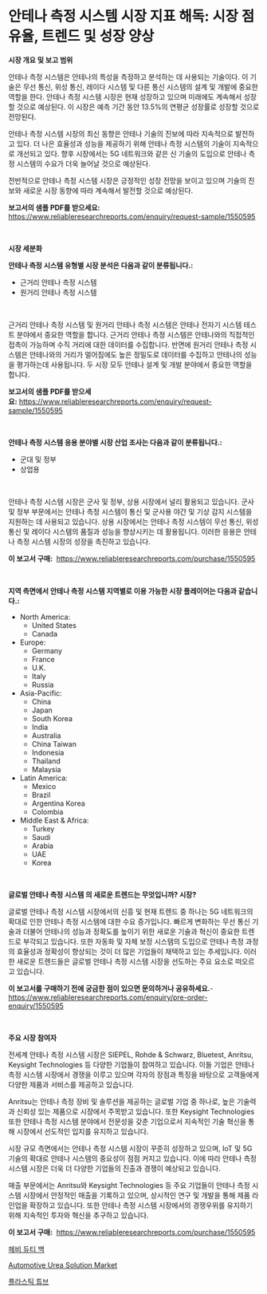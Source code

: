 <p><h1>안테나 측정 시스템 시장 지표 해독: 시장 점유율, 트렌드 및 성장 양상</h1></p><p><strong>시장 개요 및 보고 범위</strong></p>
<p><p>안테나 측정 시스템은 안테나의 특성을 측정하고 분석하는 데 사용되는 기술이다. 이 기술은 무선 통신, 위성 통신, 레이다 시스템 및 다른 통신 시스템의 설계 및 개발에 중요한 역할을 한다. 안테나 측정 시스템 시장은 현재 성장하고 있으며 미래에도 계속해서 성장할 것으로 예상된다. 이 시장은 예측 기간 동안 13.5%의 연평균 성장률로 성장할 것으로 전망된다.</p><p>안테나 측정 시스템 시장의 최신 동향은 안테나 기술의 진보에 따라 지속적으로 발전하고 있다. 더 나은 효율성과 성능을 제공하기 위해 안테나 측정 시스템의 기술이 지속적으로 개선되고 있다. 향후 시장에서는 5G 네트워크와 같은 신 기술의 도입으로 안테나 측정 시스템의 수요가 더욱 늘어날 것으로 예상된다.</p><p>전반적으로 안테나 측정 시스템 시장은 긍정적인 성장 전망을 보이고 있으며 기술의 진보와 새로운 시장 동향에 따라 계속해서 발전할 것으로 예상된다.</p></p>
<p><strong>보고서의 샘플 PDF를 받으세요:</strong> <a href="https://www.reliableresearchreports.com/enquiry/request-sample/1550595">https://www.reliableresearchreports.com/enquiry/request-sample/1550595</a></p>
<p>&nbsp;</p>
<p><strong>시장 세분화</strong></p>
<p><strong>안테나 측정 시스템 유형별 시장 분석은 다음과 같이 분류됩니다.:</strong></p>
<p><ul><li>근거리 안테나 측정 시스템</li><li>원거리 안테나 측정 시스템</li></ul></p>
<p>&nbsp;</p>
<p><p>근거리 안테나 측정 시스템 및 원거리 안테나 측정 시스템은 안테나 전자기 시스템 테스트 분야에서 중요한 역할을 합니다. 근거리 안테나 측정 시스템은 안테나와의 직접적인 접촉이 가능하며 수직 거리에 대한 데이터를 수집합니다. 반면에 원거리 안테나 측정 시스템은 안테나와의 거리가 멀어짐에도 높은 정밀도로 데이터를 수집하고 안테나의 성능을 평가하는데 사용됩니다. 두 시장 모두 안테나 설계 및 개발 분야에서 중요한 역할을 합니다.</p></p>
<p><strong>보고서의 샘플 PDF를 받으세요:</strong>&nbsp;<a href="https://www.reliableresearchreports.com/enquiry/request-sample/1550595">https://www.reliableresearchreports.com/enquiry/request-sample/1550595</a></p>
<p>&nbsp;</p>
<p><strong> 안테나 측정 시스템 응용 분야별 시장 산업 조사는 다음과 같이 분류됩니다.:</strong></p>
<p><ul><li>군대 및 정부</li><li>상업용</li></ul></p>
<p>&nbsp;</p>
<p><p>안테나 측정 시스템 시장은 군사 및 정부, 상용 시장에서 널리 활용되고 있습니다. 군사 및 정부 부문에서는 안테나 측정 시스템이 통신 및 군사용 야간 및 기상 감지 시스템을 지원하는 데 사용되고 있습니다. 상용 시장에서는 안테나 측정 시스템이 무선 통신, 위성 통신 및 레이다 시스템의 품질과 성능을 향상시키는 데 활용됩니다. 이러한 응용은 안테나 측정 시스템 시장의 성장을 촉진하고 있습니다.</p></p>
<p><strong>이 보고서 구매:</strong>&nbsp; <a href="https://www.reliableresearchreports.com/purchase/1550595">https://www.reliableresearchreports.com/purchase/1550595</a></p>
<p>&nbsp;</p>
<p><strong>지역 측면에서 안테나 측정 시스템 지역별로 이용 가능한 시장 플레이어는 다음과 같습니다.:</strong></p>
<p><ul>
    <li>
        North America:
        <ul>
            <li>United States</li>
            <li>Canada</li>
        </ul>
    </li>
    <li>
        Europe:
        <ul>
            <li>Germany</li>
            <li>France</li>
            <li>U.K.</li>
            <li>Italy</li>
            <li>Russia</li>
        </ul>
    </li>
    <li>
        Asia-Pacific:
        <ul>
            <li>China</li>
            <li>Japan</li>
            <li>South Korea</li>
            <li>India</li>
            <li>Australia</li>
            <li>China Taiwan</li>
            <li>Indonesia</li>
            <li>Thailand</li>
            <li>Malaysia</li>
        </ul>
    </li>
    <li>
        Latin America:
        <ul>
            <li>Mexico</li>
            <li>Brazil</li>
            <li>Argentina Korea</li>
            <li>Colombia</li>
        </ul>
    </li>
    <li>
        Middle East & Africa:
        <ul>
            <li>Turkey</li>
            <li>Saudi</li>
            <li>Arabia</li>
            <li>UAE</li>
            <li>Korea</li>
        </ul>
    </li>
    </ul></p>
<p>&nbsp;</p>
<p><strong>글로벌 안테나 측정 시스템 의 새로운 트렌드는 무엇입니까? 시장?</strong></p>
<p><p>글로벌 안테나 측정 시스템 시장에서의 신흥 및 현재 트렌드 중 하나는 5G 네트워크의 확대로 인한 안테나 측정 시스템에 대한 수요 증가입니다. 빠르게 변화하는 무선 통신 기술과 더불어 안테나의 성능과 정확도를 높이기 위한 새로운 기술과 혁신이 중요한 트렌드로 부각되고 있습니다. 또한 자동화 및 자체 보정 시스템의 도입으로 안테나 측정 과정의 효율성과 정확성이 향상되는 것이 더 많은 기업들이 채택하고 있는 추세입니다. 이러한 새로운 트렌드들은 글로벌 안테나 측정 시스템 시장을 선도하는 주요 요소로 떠오르고 있습니다.</p></p>
<p><strong>이 보고서를 구매하기 전에 궁금한 점이 있으면 문의하거나 공유하세요.</strong>- <a href="https://www.reliableresearchreports.com/enquiry/pre-order-enquiry/1550595">https://www.reliableresearchreports.com/enquiry/pre-order-enquiry/1550595</a></p>
<p>&nbsp;</p>
<p><strong>주요 시장 참여자</strong></p>
<p><p>전세계 안테나 측정 시스템 시장은 SIEPEL, Rohde & Schwarz, Bluetest, Anritsu, Keysight Technologies 등 다양한 기업들이 참여하고 있습니다. 이들 기업은 안테나 측정 시스템 시장에서 경쟁을 이루고 있으며 각자의 장점과 특징을 바탕으로 고객들에게 다양한 제품과 서비스를 제공하고 있습니다.</p><p>Anritsu는 안테나 측정 장비 및 솔루션을 제공하는 글로벌 기업 중 하나로, 높은 기술력과 신뢰성 있는 제품으로 시장에서 주목받고 있습니다. 또한 Keysight Technologies 또한 안테나 측정 시스템 분야에서 전문성을 갖춘 기업으로서 지속적인 기술 혁신을 통해 시장에서 선도적인 입지를 유지하고 있습니다.</p><p>시장 규모 측면에서는 안테나 측정 시스템 시장이 꾸준히 성장하고 있으며, IoT 및 5G 기술의 확대로 안테나 시스템의 중요성이 점점 커지고 있습니다. 이에 따라 안테나 측정 시스템 시장은 더욱 더 다양한 기업들의 진출과 경쟁이 예상되고 있습니다.</p><p>매출 부문에서는 Anritsu와 Keysight Technologies 등 주요 기업들이 안테나 측정 시스템 시장에서 안정적인 매출을 기록하고 있으며, 상시적인 연구 및 개발을 통해 제품 라인업을 확장하고 있습니다. 또한 안테나 측정 시스템 시장에서의 경쟁우위를 유지하기 위해 지속적인 투자와 혁신을 추구하고 있습니다.</p></p>
<p><strong>이 보고서 구매:</strong>&nbsp;&nbsp;<a href="https://www.reliableresearchreports.com/purchase/1550595">https://www.reliableresearchreports.com/purchase/1550595</a></p>
<p><p><a href="https://github.com/Madalyell456456/Market-Research-Report-List-1/blob/main/42373976141.md">헤비 듀티 백</a></p><p><a href="https://github.com/Sinjinluong3e0awx2m195k76/Market-Research-Report-List-1/blob/main/automotive-urea-solution-market.md">Automotive Urea Solution Market</a></p><p><a href="https://github.com/LanceOlsotn8978/Market-Research-Report-List-1/blob/main/37191536142.md">플라스틱 튜브</a></p></p>
